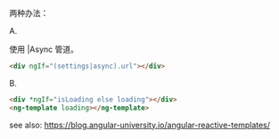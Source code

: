 两种办法：

A.

使用 |Async 管道。
```html
<div ngIf="(settings|async).url"></div>
```

B.

```html
<div *ngIf="isLoading else loading"></div>
<ng-template loading></ng-template>
```

see also: https://blog.angular-university.io/angular-reactive-templates/
